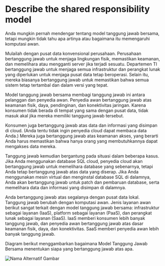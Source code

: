 # Describe the shared responsibility model

Anda mungkin pernah mendengar tentang model tanggung jawab bersama, tetapi mungkin tidak tahu apa artinya atau bagaimana itu memengaruhi komputasi awan.

Mulailah dengan pusat data konvensional perusahaan. Perusahaan bertanggung jawab untuk menjaga lingkungan fisik, memastikan keamanan, dan memelihara atau mengganti server jika terjadi sesuatu. Departemen TI bertanggung jawab untuk menjaga semua infrastruktur dan perangkat lunak yang diperlukan untuk menjaga pusat data tetap beroperasi. Selain itu, mereka biasanya bertanggung jawab untuk memastikan bahwa semua sistem tetap tertambal dan dalam versi yang tepat.

Model tanggung jawab bersama membagi tanggung jawab ini antara pelanggan dan penyedia awan. Penyedia awan bertanggung jawab atas keamanan fisik, daya, pendinginan, dan konektivitas jaringan. Karena konsumen tidak berada di tempat yang sama dengan pusat data, tidak masuk akal jika mereka memiliki tanggung jawab tersebut.

Konsumen juga bertanggung jawab atas data dan informasi yang disimpan di cloud. (Anda tentu tidak ingin penyedia cloud dapat membaca data Anda.) Mereka juga bertanggung jawab atas keamanan akses, yang berarti Anda harus memastikan bahwa hanya orang yang membutuhkannya dapat mengakses data mereka.

Tanggung jawab kemudian bergantung pada situasi dalam beberapa kasus. Jika Anda menggunakan database SQL cloud, penyedia cloud akan bertanggung jawab untuk memelihara database yang sebenarnya, tetapi Anda tetap bertanggung jawab atas data yang diserap. Jika Anda menggunakan mesin virtual dan menginstal database SQL di dalamnya, Anda akan bertanggung jawab untuk patch dan pembaruan database, serta memelihara data dan informasi yang disimpan di dalamnya.

Anda bertanggung jawab atas segalanya dengan pusat data lokal. Tanggung jawab berubah dengan komputasi awan. Jenis layanan awan berikut sangat terkait dengan model tanggung jawab bersama: infrastruktur sebagai layanan (IaaS), platform sebagai layanan (PaaS), dan perangkat lunak sebagai layanan (SaaS). IaaS memberi konsumen lebih banyak tanggung jawab, dan penyedia awan bertanggung jawab atas dasar keamanan fisik, daya, dan konektivitas. SaaS memberi penyedia awan lebih banyak tanggung jawab.

Diagram berikut menggambarkan bagaimana Model Tanggung Jawab Bersama menentukan siapa yang bertanggung jawab atas apa.

![Nama Alternatif Gambar](../../../images/365.avif)

